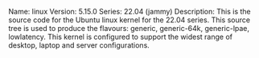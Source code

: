 Name:    linux
Version: 5.15.0
Series:  22.04 (jammy)
Description:
    This is the source code for the Ubuntu linux kernel for the 22.04 series. This
    source tree is used to produce the flavours: generic, generic-64k, generic-lpae, lowlatency.
    This kernel is configured to support the widest range of desktop, laptop and
    server configurations.
